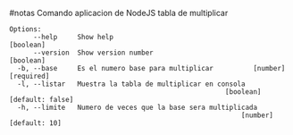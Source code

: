 #notas
Comando aplicacion de NodeJS tabla de multiplicar
```
Options:
      --help     Show help                                             [boolean]
      --version  Show version number                                   [boolean]
  -b, --base     Es el numero base para multiplicar          [number] [required]
  -l, --listar   Muestra la tabla de multiplicar en consola
                                                      [boolean] [default: false]
  -h, --limite   Numero de veces que la base sera multiplicada
                                                          [number] [default: 10]

```                                                          